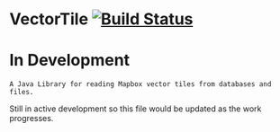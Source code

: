 # VectorTile [![Build Status](https://travis-ci.com/OnomeOkuma/VectorTile.svg?branch=master)](https://travis-ci.com/OnomeOkuma/VectorTile)
# In Development
	A Java Library for reading Mapbox vector tiles from databases and files. 
Still in active development so this file would be updated as the work progresses.   